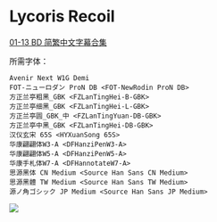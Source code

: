 # Lycoris Recoil

[01-13 BD 简繁中文字幕合集](https://github.com/Nekomoekissaten-SUB/Nekomoekissaten-MIR-Subs/releases/download/subtitle_pkg/Lycoris_Recoil_BD_zho.7z)

所需字体：
```
Avenir Next W1G Demi
FOT-ニューロダン ProN DB <FOT-NewRodin ProN DB>
方正兰亭粗黑_GBK <FZLanTingHei-B-GBK>
方正兰亭细黑_GBK <FZLanTingHei-L-GBK>
方正兰亭圆_GBK_中 <FZLanTingYuan-DB-GBK>
方正兰亭中黑_GBK <FZLanTingHei-DB-GBK>
汉仪玄宋 65S <HYXuanSong 65S>
华康翩翩体W3-A <DFHanziPenW3-A>
华康翩翩体W5-A <DFHanziPenW5-A>
华康手札体W7-A <DFHannotateW7-A>
思源黑体 CN Medium <Source Han Sans CN Medium>
思源黑體 TW Medium <Source Han Sans TW Medium>
源ノ角ゴシック JP Medium <Source Han Sans JP Medium>
```

![](https://nekomoe.pages.dev/images/2022-07/lycoris-recoil.jpg)
